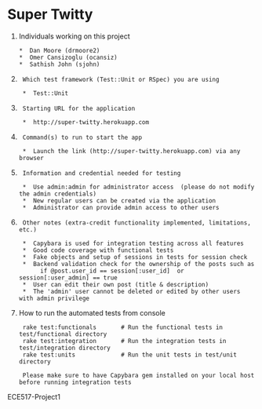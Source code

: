 Super Twitty
============

1.  Individuals working on this project

	    *  Dan Moore (drmoore2)
	    *  Omer Cansizoglu (ocansiz)
	    *  Sathish John (sjohn)

2.      Which test framework (Test::Unit or RSpec) you are using

	    *  Test::Unit

3.      Starting URL for the application

	    *  http://super-twitty.herokuapp.com

4.      Command(s) to run to start the app

	    *  Launch the link (http://super-twitty.herokuapp.com) via any browser
	
5.      Information and credential needed for testing

	    *  Use admin:admin for administrator access  (please do not modify the admin credentials)
	    *  New regular users can be created via the application
	    *  Administrator can provide admin access to other users

6.      Other notes (extra-credit functionality implemented, limitations, etc.)

	    *  Capybara is used for integration testing across all features
        *  Good code coverage with functional tests
	    *  Fake objects and setup of sessions in tests for session check
	    *  Backend validation check for the ownership of the posts such as
	         if @post.user_id == session[:user_id]  or session[:user_admin] == true
	    *  User can edit their own post (title & description)
        *  The 'admin' user cannot be deleted or edited by other users with admin privilege

7. How to run the automated tests from console

        rake test:functionals       # Run the functional tests in test/functional directory
        rake test:integration       # Run the integration tests in test/integration directory
        rake test:units             # Run the unit tests in test/unit directory

        Please make sure to have Capybara gem installed on your local host before running integration tests

ECE517-Project1